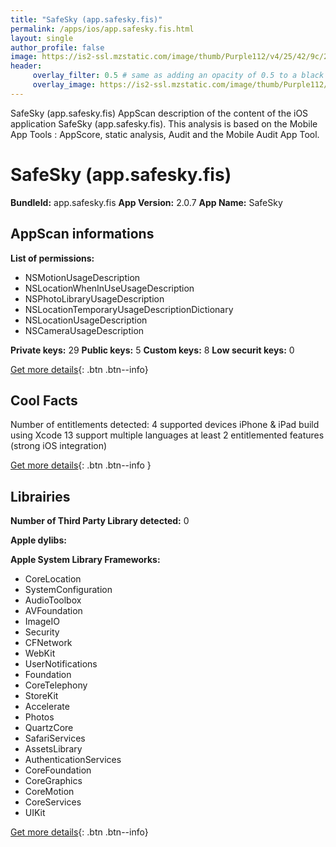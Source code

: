 ```yaml
---
title: "SafeSky (app.safesky.fis)"
permalink: /apps/ios/app.safesky.fis.html
layout: single
author_profile: false
image: https://is2-ssl.mzstatic.com/image/thumb/Purple112/v4/25/42/9c/25429cc9-de76-062b-b89b-c6475b40d077/AppIcon-1x_U007emarketing-0-10-0-85-220.png/512x512bb.jpg
header: 
     overlay_filter: 0.5 # same as adding an opacity of 0.5 to a black background
     overlay_image: https://is2-ssl.mzstatic.com/image/thumb/Purple112/v4/25/42/9c/25429cc9-de76-062b-b89b-c6475b40d077/AppIcon-1x_U007emarketing-0-10-0-85-220.png/512x512bb.jpg
---
```

SafeSky (app.safesky.fis) AppScan description of the content of the iOS application SafeSky (app.safesky.fis). This analysis is based on the Mobile App Tools : AppScore, static analysis, Audit and the Mobile Audit App Tool.

# SafeSky (app.safesky.fis)

**BundleId:** app.safesky.fis
**App Version:** 2.0.7
**App Name:** SafeSky


## AppScan informations 

**List of permissions:** 
- NSMotionUsageDescription
- NSLocationWhenInUseUsageDescription
- NSPhotoLibraryUsageDescription
- NSLocationTemporaryUsageDescriptionDictionary
- NSLocationUsageDescription
- NSCameraUsageDescription
  
  
**Private keys:** 29
**Public keys:** 5
**Custom keys:** 8
**Low securit keys:** 0
  
[Get more details](/pricing.html){: .btn .btn--info}

## Cool Facts

Number of entitlements detected: 4
supported devices iPhone & iPad
build using Xcode 13
support multiple languages
at least 2 entitlemented features (strong iOS integration)
  
[Get more details](/pricing.html){: .btn .btn--info }

## Librairies 
**Number of Third Party Library detected:** 0


**Apple dylibs:**


**Apple System Library Frameworks:**
- CoreLocation
- SystemConfiguration
- AudioToolbox
- AVFoundation
- ImageIO
- Security
- CFNetwork
- WebKit
- UserNotifications
- Foundation
- CoreTelephony
- StoreKit
- Accelerate
- Photos
- QuartzCore
- SafariServices
- AssetsLibrary
- AuthenticationServices
- CoreFoundation
- CoreGraphics
- CoreMotion
- CoreServices
- UIKit


  
[Get more details](/pricing.html){: .btn .btn--info}

